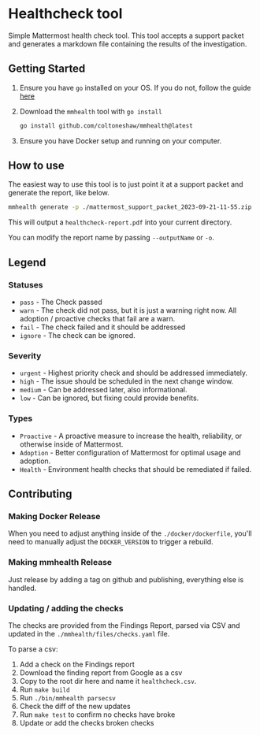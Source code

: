 # Healthcheck tool

Simple Mattermost health check tool. This tool accepts a support packet and generates a markdown file containing the results of the investigation.

## Getting Started

1. Ensure you have `go` installed on your OS. If you do not, follow the guide [here](https://go.dev/doc/install)

2. Download the `mmhealth` tool with `go install`

    ```bash
    go install github.com/coltoneshaw/mmhealth@latest
    ```

3. Ensure you have Docker setup and running on your computer.

## How to use

The easiest way to use this tool is to just point it at a support packet and generate the report, like below.

```bash
mmhealth generate -p ./mattermost_support_packet_2023-09-21-11-55.zip
```

This will output a `healthcheck-report.pdf` into your current directory.

You can modify the report name by passing `--outputName` or `-o`.

## Legend

### Statuses

- `pass` - The Check passed
- `warn` - The check did not pass, but it is just a warning right now. All adoption / proactive checks that fail are a warn.
- `fail` - The check failed and it should be addressed
- `ignore` - The check can be ignored.

### Severity

- `urgent` - Highest priority check and should be addressed immediately.
- `high` - The issue should be scheduled in the next change window.
- `medium` - Can be addressed later, also informational.
- `low` - Can be ignored, but fixing could provide benefits.

### Types

- `Proactive` - A proactive measure to increase the health, reliability, or otherwise inside of Mattermost.
- `Adoption` - Better configuration of Mattermost for optimal usage and adoption.
- `Health` - Environment health checks that should be remediated if failed.

## Contributing

### Making Docker Release

When you need to adjust anything inside of the `./docker/dockerfile`, you'll need to manually adjust the `DOCKER_VERSION` to trigger a rebuild. 

### Making mmhealth Release

Just release by adding a tag on github and publishing, everything else is handled.

### Updating / adding the checks

The checks are provided from the Findings Report, parsed via CSV and updated in the `./mmhealth/files/checks.yaml` file.

To parse a csv:

1. Add a check on the Findings report
2. Download the finding report from Google as a csv
3. Copy to the root dir here and name it `healthcheck.csv`.
4. Run `make build`
5. Run `./bin/mmhealth parsecsv`
6. Check the diff of the new updates
7. Run `make test` to confirm no checks have broke
8. Update or add the checks broken checks
